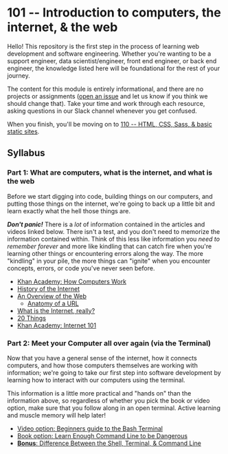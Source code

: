 # 101 -- Introduction to computers, the internet, & the web

Hello! This repository is the first step in the process of learning web
development and software engineering. Whether you're wanting to be a support
engineer, data scientist/engineer, front end engineer, or back end engineer, the
knowledge listed here will be foundational for the rest of your journey.

The content for this module is entirely informational, and there are no projects
or assignments
([open an issue](https://github.com/nickcannariato/intro-to-web-and-computers/issues/new)
and let us know if you think we should change that). Take your time and work
through each resource, asking questions in our Slack channel whenever you get
confused.

When you finish, you'll be moving on to
[110 -- HTML, CSS, Sass, & basic static sites](https://github.com/nickcannariato/html-css-and-basic-static-sites).

## Syllabus

### Part 1: What are computers, what is the internet, and what is the web

Before we start digging into code, building things on our computers, and putting
those things on the internet, we're going to back up a little bit and learn
exactly what the hell those things are.

**_Don't panic!_** There is a _lot_ of information contained in the articles and
videos linked below. There isn't a test, and you don't need to memorize the
information contained within. Think of this less like information you _need to
remember forever_ and more like kindling that can catch fire when you're
learning other things or encountering errors along the way. The more "kindling"
in your pile, the more things can "ignite" when you encounter concepts, errors,
or code you've never seen before.

- [Khan Academy: How Computers Work](https://www.khanacademy.org/computing/computer-science/how-computers-work2)
- [History of the Internet](https://www.youtube.com/watch?v=9hIQjrMHTv4)
- [An Overview of the Web](http://marksheet.io/introduction.html)
  - [Anatomy of a URL](https://doepud.co.uk/blog/anatomy-of-a-url)
- [What is the Internet, really?](https://www.youtube.com/watch?v=XE_FPEFpHt4)
- [20 Things](https://dusk.geo.orst.edu/gis/Google_Book_20Things.pdf)
- [Khan Academy: Internet 101](https://www.khanacademy.org/computing/computer-science/internet-intro)

### Part 2: Meet your Computer all over again (via the Terminal)

Now that you have a general sense of the internet, how it connects computers,
and how those computers themselves are working with information; we're going to
take our first step into software development by learning how to interact with
our computers using the terminal.

This information is a little more practical and "hands on" than the information
above, so regardless of whether you pick the book or video option, make sure
that you follow along in an open terminal. Active learning and muscle memory
will help later!

- [Video option: Beginners guide to the Bash Terminal](https://www.youtube.com/watch?v=oxuRxtrO2Ag)
- [Book option: Learn Enough Command Line to be Dangerous](https://www.learnenough.com/command-line#landing-pricing)
- [**Bonus**: Difference Between the Shell, Terminal, & Command Line](https://askubuntu.com/a/506628)
